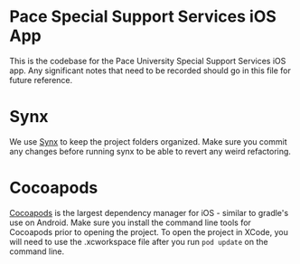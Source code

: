 # Pace Special Support Services iOS App
This is the codebase for the Pace University Special Support Services iOS app.
Any significant notes that need to be recorded should go in this file for future reference.

# Synx
We use [Synx](https://github.com/venmo/synx) to keep the project folders
organized.  Make sure you commit any changes before running synx to be able
to revert any weird refactoring.

# Cocoapods
[Cocoapods](https://cocoapods.org/) is the largest dependency manager for iOS -
similar to gradle's use on Android.  Make sure you install the command line tools
for Cocoapods prior to opening the project.  To open the project in XCode, you
will need to use the .xcworkspace file after you run `pod update` on the command line.
